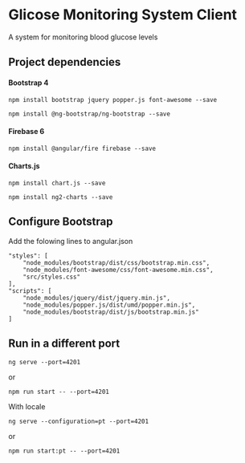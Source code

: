 # Glicose Monitoring System Client

A system for monitoring blood glucose levels

## Project dependencies

#### Bootstrap 4

    npm install bootstrap jquery popper.js font-awesome --save

    npm install @ng-bootstrap/ng-bootstrap --save

#### Firebase 6

    npm install @angular/fire firebase --save

#### Charts.js

    npm install chart.js --save

    npm install ng2-charts --save

## Configure Bootstrap

Add the folowing lines to angular.json

    "styles": [
        "node_modules/bootstrap/dist/css/bootstrap.min.css",
        "node_modules/font-awesome/css/font-awesome.min.css",
        "src/styles.css"
    ],
    "scripts": [
        "node_modules/jquery/dist/jquery.min.js",
        "node_modules/popper.js/dist/umd/popper.min.js",
        "node_modules/bootstrap/dist/js/bootstrap.min.js"
    ]

## Run in a different port

    ng serve --port=4201 
    
or 
    
    npm run start -- --port=4201

With locale

    ng serve --configuration=pt --port=4201

or

    npm run start:pt -- --port=4201

